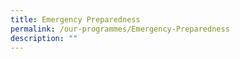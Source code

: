 ```yaml
---
title: Emergency Preparedness
permalink: /our-programmes/Emergency-Preparedness
description: ""
---
```

